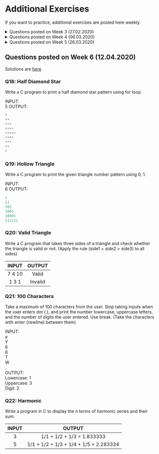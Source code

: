 # Additional Exercises

If you want to practice, additional exercises are posted here weekly. 

<details>
<summary>Questions posted on Week 3 (27.02.2020)</summary>

Solutions are [here](https://github.com/zeynepyirmibes/cmpe150-spring20/tree/master/Additional%20Exercises/Week%203%20Solutions)

### Q1 - Rectangle

Write a program that reads two integers as the side lengths of a rectangle. Output the perimeter and the area of the rectangle.

|  INPUT  |  OUTPUT |
|:-------:|:-------:|
| 3 5   | 16 15  |

<br>

### Q2 - Average

Write a program that reads three integers from the user. Output the average of these three numbers. (Hint: Type Casting)

|  INPUT  |  OUTPUT |
|:-------:|:-------:|
| 2 3 5   | 3.33  |

<br>

### Q3 - To Lowercase

Write a program that reads a character from the user. Convert this character into lowercase , and print. (Hint: Difference between lowercase and uppercase characters are always the same)

|  INPUT  |  OUTPUT |
|:-------:|:-------:|
| A   | a  |
| T   | t  |

<br>

### Q4 - Increment-Decrement

Write a program that reads two integers from the user. Output the incremented version of the first number, and the decremented version of the second number. (Hint: Use the increment/decrement operators) 

|  INPUT  |  OUTPUT |
|:-------:|:-------:|
| 2 3 | 3 2 |
| 1 7 | 2 6 |

<br>

### Q5 - Seconds

Write a program to convert a given integer (in seconds) to hours, minutes and seconds. 

|  INPUT  |  OUTPUT |
|:-------:|:-------:|
| 120 | 0 hours 2 minutes 0 seconds |
| 67 | 0 hours 1 minutes 7 seconds |
| 3685 | 1 hours 1 minutes 25 seconds |

</details>

<details>
<summary>Questions posted on Week 4 (06.03.2020)</summary>

* Solutions are [here](https://github.com/zeynepyirmibes/cmpe150-spring20/tree/master/Additional%20Exercises/Week%204%20Solutions)

### Q6 - Leap Year

Write a program that reads the year (as an integer) from the user, and prints if it is a leap year or not. (You can google leap year)

|  INPUT  |  OUTPUT |
|:-------:|:-------:|
| 2016   | it is a leap year  |
| 2017   | it is not a leap year  |

<br>

### Q7 - Calculator

Write a basic calculator program (+, -, \*, /). The program takes three inputs: float, char, float, then prints the result. 

|  INPUT  |  OUTPUT |
|:-------:|:-------:|
| 1 + 45  | 46.00   |
| 1 - 45  | -44.00  |
| 1 * 45  | 45.00   |
| 1 / 45  | 0.02    |

<br>

### Q8 - Largest

Write a program that takes three integers from the user, and finds the largest of three numbers.

|  INPUT  |  OUTPUT |
|:-------:|:-------:|
| 12 25 52  | The 3rd is the greatest of all.  |
| 45 5 32  | The 1st is the greatest of all.  |

<br>

### Q9 - Quadrant

Write a program that takes (X,Y) coordinates from the user, and determines in which quadrant the coordinate point lies.

|  INPUT  |  OUTPUT |
|:-------:|:-------:|
| 7 9  | 1st quadrant  |
| -5 -4  | 3rd quadrant  |

<br>

</details>

<details>
<summary>Questions posted on Week 5 (26.03.2020)</summary>

Solutions are [here](https://github.com/zeynepyirmibes/cmpe150-spring20/tree/master/Additional%20Exercises/Week%205-6-7%20Solutions)

### Q10 - Infinite Numbers

Allow the user to enter natural numbers (integers) as long as they want. If the user inputs a negative number, then stop taking inputs, and print their sum (as an integer) and average (as a float). 
NOTE: Do not take the negative number into your calculation.  

INPUT: <br>
1 <br>
9 <br>
8 <br>
5 <br>
7 <br>
-3

OUTPUT: <br>
Sum = 30
Average = 6.0

### Q11 - Factorial

Write a program that takes an integer from the user, and prints the factorial *(do not use any pre-defined C function, compute the factorial yourself)*. If the user has entered a negative number, print "Wrong input!". 

|  INPUT  |  OUTPUT |
|:-------:|:-------:|
| 5  | 120  |
| 2 |  2 |
| -3  | Wrong input!  |

### Q12 - Exponential

Write a program that takes 2 integers a and b, then prints the result of a^b (a\*a\*a...\*a\*a) using a for/while loop. 

|  INPUT  |  OUTPUT |
|:-------:|:-------:|
| 3 4  | 81  |
| 7 2 |  49 |

### Q13 - Divisors

Take a positive integer from the user. Print its divisors. If the user inputs a negative integer, print "Wrong input!". 

|  INPUT  |  OUTPUT |
|:-------:|:-------:|
| 56  | 1 2 4 7 8 14 28 56  |
| 12 |  1 2 3 4 6 12 |
| -3  | Wrong input!  |

### Q14 - The Perfect Number

A **perfect number** is a positive integer that is equal to the sum of its proper divisors. The smallest perfect number is 6, which is the sum of 1, 2, and 3.

Take an integer from the user, and tell if it's a perfect number or not. If the user inputs a negative integer, print "Wrong input!". 

|  INPUT  |  OUTPUT |
|:-------:|:-------:|
| 56  | Not a perfect number.  |
| 28 |  Perfect number!!! |
| 496 |  Perfect number!!! |
| -3  | Wrong input!  |

### Q15 - Prime Number

Take an integer from the user, and tell if it's a prime number or not. If the user inputs a negative integer, print "Wrong input!". 

|  INPUT  |  OUTPUT |
|:-------:|:-------:|
| 18  | Not a prime number.  |
| 13 |  Prime number!!! |
| -3  | Wrong input!  |

### Q16 - Fibonacci

Take an integer **n** from the user, and print the first **n** terms of Fibonacci series.

|  INPUT  |  OUTPUT |
|:-------:|:-------:|
| 5  | 0 1 1 2 3  |
| 10 |  0 1 1 2 3 5 8 13 21 34  |

### Q17 - Digits in a Number

##### Q17a: Number of Digits

Take an integer number from the user, and print the number of digits in it. 

|  INPUT  |  OUTPUT |
|:-------:|:-------:|
| 5  | 1  |
| 789  | 3  |
| 46416465 |  8  |

##### Q17b: Sum of Digits

Take an integer number from the user, and print the sum of the digits in it. 

|  INPUT  |  OUTPUT |
|:-------:|:-------:|
| 5  | 5 |
| 789  | 24  |
| 46416465 |  36  |

</details>

## Questions posted on Week 6 (12.04.2020)

Solutions are [here](https://github.com/zeynepyirmibes/cmpe150-spring20/tree/master/Additional%20Exercises/Week%206%20Solutions)

### Q18: Half Diamond Star

Write a C program to print a half diamond star pattern using for loop.

INPUT: <br>
5
OUTPUT: <br>
```c
*
**
***
****
*****
****
***
**
*
```


### Q19: Hollow Triangle

Write a C program to print the given triangle number pattern using 0, 1.

INPUT: <br>
6
OUTPUT: <br>
```c
1
11
101
1001
10001
111111
```

### Q20: Valid Triangle

Write a C program that takes three sides of a triangle and check whether the triangle is valid or not. (Apply the rule (side1 + side2 > side3) to all sides)

|  INPUT  |  OUTPUT |
|:-------:|:-------:|
| 7 4 10  | Valid |
| 1 3 1  | Invalid  |

### Q21: 100 Characters

Take a maximum of 100 characters from the user. Stop taking inputs when the user enters dot (.), and print the number lowercase, uppercase letters, and the number of digits the user entered. Use break. (Take the characters with enter (newline) between them)

INPUT: <br>
a <br>
Y  <br>
6  <br>
8  <br>
T  <br>
W <br>
.  <br>
OUTPUT: <br>
Lowercase: 1 <br>
Uppercase: 3  <br>
Digit: 2  <br>

### Q22: Harmonic

Write a program in C to display the n terms of harmonic series and their sum.

|  INPUT  |  OUTPUT |
|:-------:|:-------:|
| 3  | 1/1 + 1/2 + 1/3 = 1.833333 |
| 5  | 1/1 + 1/2 + 1/3 + 1/4 + 1/5 = 2.283334  |
